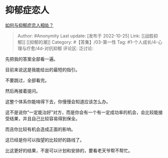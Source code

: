 # 抑郁症恋人
[如何与抑郁症恋人相处？](https://www.zhihu.com/question/59932625/answer/2729017108)

> Author: #Anonymity
> Last update: [发布于 2022-10-25]
> Link: [[战胜抑郁]] [[抑郁的潮]]
> Category: #【答集】/03-第一性
> Tag: #1-个人成长/4-心理与疗愈/4d-对抗抑郁
> 评论区:
> 泛讨论:

先把我的答案全部看一遍。

目前来说这是我能给出的最短的指引。

不要跳过，全部看完。

然后再接着提问。

这整个体系你能啃得下去，你慢慢会知道应该怎么办。

这不是说你“一定能治好”对方，而是你会有一个有一定成功率的机会，会比较能接受结果，并且自己比较容易得到保全。

而且你比较有机会造成正面的影响。

这已经是你可以指望的比较好的路线了。

比这更好的结果，不是可以计划和安排的，要看老天爷帮不帮忙。
